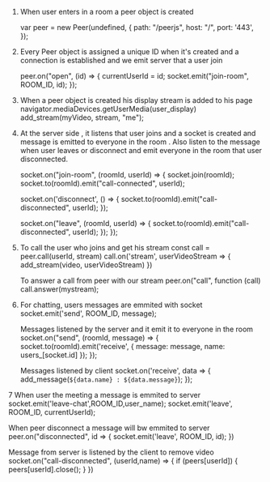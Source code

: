 1. When user enters in a room a peer object is created 
   
   var peer = new Peer(undefined, {
   path: "/peerjs",
   host: "/",
   port: '443',
   });
 
2. Every Peer object is assigned a unique ID when it's created
   and a connection is established and we emit server that a user join
   
   peer.on("open", (id) => {
   currentUserId = id;
   socket.emit("join-room", ROOM_ID, id);
   });

3. When a peer object is created his display stream is added to his page
   navigator.mediaDevices.getUserMedia(user_display)
   add_stream(myVideo, stream, "me");

4. At the server side , it listens that user joins and a socket is created
   and message is emitted to everyone in the room .
   Also listen to the message when user leaves or disconnect and emit
   everyone in the room that user disconnected.

    socket.on("join-room", (roomId, userId) => {
    socket.join(roomId);
    socket.to(roomId).emit("call-connected", userId);

    socket.on('disconnect', () => {
      socket.to(roomId).emit("call-disconnected", userId);
    });

    socket.on("leave", (roomId, userId) => {
      socket.to(roomId).emit("call-disconnected", userId);
    });
    }); 


5. To call the user who joins and get his stream 
   const call = peer.call(userId, stream)
   call.on('stream', userVideoStream => {
    add_stream(video, userVideoStream)
   })

   To answer a call from peer with our stream 
   peer.on("call", function (call) 
   call.answer(mystream); 

6. For chatting,  users messages are emmited with socket
   socket.emit('send', ROOM_ID, message);
    
   Messages listened by the server and it emit it to everyone in the room
   socket.on("send", (roomId, message) => {
    socket.to(roomId).emit('receive', { message: message, name: users_[socket.id] });
   });

   Messages listened by client
   socket.on('receive', data => {
   add_message(`${data.name} : ${data.message}`);
   });

7  When user the meeting a message is emmited to server 
   socket.emit('leave-chat',ROOM_ID,user_name);
   socket.emit('leave', ROOM_ID, currentUserId);
    
   When peer disconnect a message will bw emmited to server 
   peer.on("disconnected", id => {
   socket.emit('leave', ROOM_ID, id);
   })
   
   Message from server is listened by the client to remove video
   socket.on("call-disconnected", (userId,name) => {
      if (peers[userId]) { peers[userId].close(); }
   })

   

